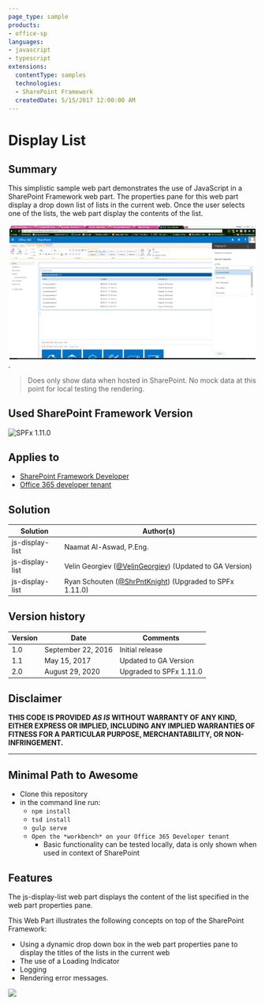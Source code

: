 ```yaml
---
page_type: sample
products:
- office-sp
languages:
- javascript
- typescript
extensions:
  contentType: samples
  technologies:
  - SharePoint Framework
  createdDate: 5/15/2017 12:00:00 AM
---
```

# Display List

## Summary

This simplistic sample web part demonstrates the use of JavaScript in a SharePoint Framework web part. The properties pane for this web part display a drop down list of lists in the current web. Once the user selects one of the lists, the web part display the contents of the list.

![Screenshot of the Display List web part](./assets/display-list-preview.png).

> Does only show data when hosted in SharePoint. No mock data at this point for local testing the rendering.

## Used SharePoint Framework Version

![SPFx 1.11.0](https://img.shields.io/badge/drop-1.11.0-green.svg)

## Applies to

* [SharePoint Framework Developer](https://docs.microsoft.com/sharepoint/dev/spfx/sharepoint-framework-overview)
* [Office 365 developer tenant](https://docs.microsoft.com/sharepoint/dev/spfx/set-up-your-developer-tenant)


## Solution

Solution|Author(s)
--------|---------
js-display-list| Naamat Al-Aswad, P.Eng.
js-display-list| Velin Georgiev ([@VelinGeorgiev](https://twitter.com/velingeorgiev)) (Updated to GA Version)
js-display-list| Ryan Schouten ([@ShrPntKnight](https://twitter.com/ShrPntKnight)) (Upgraded to SPFx 1.11.0)



## Version history

Version|Date|Comments
-------|----|--------
1.0|September 22, 2016|Initial release
1.1|May 15, 2017|Updated to GA Version
2.0|August 29, 2020|Upgraded to SPFx 1.11.0


## Disclaimer

**THIS CODE IS PROVIDED *AS IS* WITHOUT WARRANTY OF ANY KIND, EITHER EXPRESS OR IMPLIED, INCLUDING ANY IMPLIED WARRANTIES OF FITNESS FOR A PARTICULAR PURPOSE, MERCHANTABILITY, OR NON-INFRINGEMENT.**

---

## Minimal Path to Awesome

- Clone this repository
- in the command line run:
  - `npm install`
  - `tsd install`
  - `gulp serve`
  - `Open the *workbench* on your Office 365 Developer tenant`
      - Basic functionality can be tested locally, data is only shown when used in context of SharePoint

## Features

The js-display-list web part displays the content of the list specified in the web part properties pane.

This Web Part illustrates the following concepts on top of the SharePoint Framework:

* Using a dynamic drop down box in the web part properties pane to display the titles of the lists in the current web
* The use of a Loading Indicator
* Logging
* Rendering error messages.

<img src="https://telemetry.sharepointpnp.com/sp-dev-fx-webparts/samples/js-display-list" />
